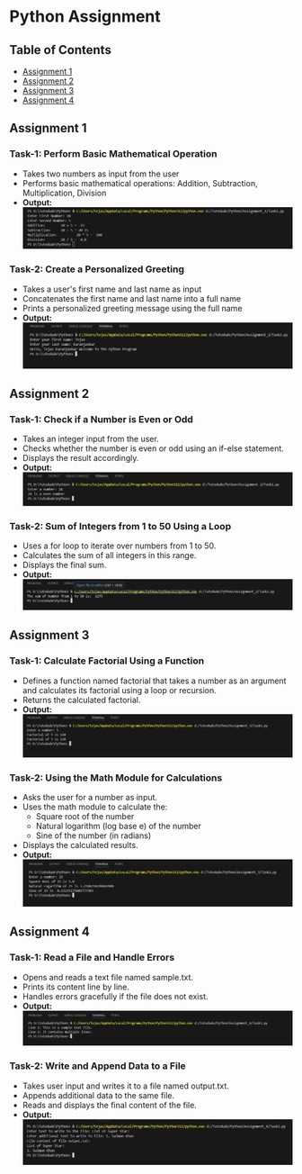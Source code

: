 # Python Assignment

## Table of Contents
- [Assignment 1](#assignment-1)
- [Assignment 2](#assignment-2)
- [Assignment 3](#assignment-3)
- [Assignment 4](#assignment-4)

## Assignment 1

### Task-1: Perform Basic Mathematical Operation
- Takes two numbers as input from the user
- Performs basic mathematical operations: Addition, Subtraction, Multiplication, Division
- **Output:**  
  ![Assignment-1 Task-1 Output](Assignment_1/Task1-output.PNG)

### Task-2: Create a Personalized Greeting
- Takes a user's first name and last name as input
- Concatenates the first name and last name into a full name
- Prints a personalized greeting message using the full name
- **Output:**  
  ![Assignment-1 Task-2 Output](Assignment_1/Task2-output.PNG)

## Assignment 2

### Task-1: Check if a Number is Even or Odd
- Takes an integer input from the user.
- Checks whether the number is even or odd using an if-else statement.
- Displays the result accordingly.
- **Output:**  
![Assignment-2 Task-1 ](Assignment_2/Task1-output.PNG)

### Task-2: Sum of Integers from 1 to 50 Using a Loop
- Uses a for loop to iterate over numbers from 1 to 50.
- Calculates the sum of all integers in this range.
- Displays the final sum.
- **Output:**  
![Assignment-2 Task-2 ](Assignment_2/Task2-output.PNG)

## Assignment 3

### Task-1: Calculate Factorial Using a Function
- Defines a function named factorial that takes a number as an argument and calculates its factorial using a loop or recursion.
- Returns the calculated factorial.
- **Output:**  
![Assignment-3 Task-1 ](Assignment_3/Task1-output.PNG)


### Task-2: Using the Math Module for Calculations
- Asks the user for a number as input.
- Uses the math module to calculate the:
  - Square root of the number
  - Natural logarithm (log base e) of the number
  - Sine of the number (in radians)
- Displays the calculated results.
- **Output:**  
![Assignment-3 Task-2 ](Assignment_3/Task2-output.PNG)


## Assignment 4

### Task-1: Read a File and Handle Errors 
- Opens and reads a text file named sample.txt.
- Prints its content line by line.
- Handles errors gracefully if the file does not exist.
- **Output:** 
![Assignment-4 Task-1 ](Assignment_4/Task1-output.PNG)

### Task-2: Write and Append Data to a File
- Takes user input and writes it to a file named output.txt.
- Appends additional data to the same file.
- Reads and displays the final content of the file.
- **Output:** 
![Assignment-4 Task-2 ](Assignment_4/Task2-output.PNG)